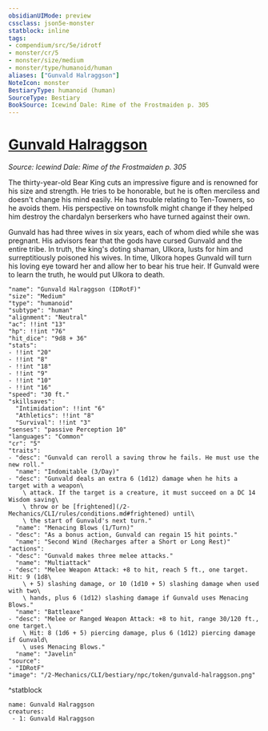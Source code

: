 ```yaml
---
obsidianUIMode: preview
cssclass: json5e-monster
statblock: inline
tags:
- compendium/src/5e/idrotf
- monster/cr/5
- monster/size/medium
- monster/type/humanoid/human
aliases: ["Gunvald Halraggson"]
NoteIcon: monster
BestiaryType: humanoid (human)
SourceType: Bestiary
BookSource: Icewind Dale: Rime of the Frostmaiden p. 305
---
```

# [Gunvald Halraggson](2-Mechanics/CLI/bestiary/npc/gunvald-halraggson-idrotf.md)
*Source: Icewind Dale: Rime of the Frostmaiden p. 305*  

The thirty-year-old Bear King cuts an impressive figure and is renowned for his size and strength. He tries to be honorable, but he is often merciless and doesn't change his mind easily. He has trouble relating to Ten-Towners, so he avoids them. His perspective on townsfolk might change if they helped him destroy the chardalyn berserkers who have turned against their own.

Gunvald has had three wives in six years, each of whom died while she was pregnant. His advisors fear that the gods have cursed Gunvald and the entire tribe. In truth, the king's doting shaman, Ulkora, lusts for him and surreptitiously poisoned his wives. In time, Ulkora hopes Gunvald will turn his loving eye toward her and allow her to bear his true heir. If Gunvald were to learn the truth, he would put Ulkora to death.

```statblock
"name": "Gunvald Halraggson (IDRotF)"
"size": "Medium"
"type": "humanoid"
"subtype": "human"
"alignment": "Neutral"
"ac": !!int "13"
"hp": !!int "76"
"hit_dice": "9d8 + 36"
"stats":
- !!int "20"
- !!int "8"
- !!int "18"
- !!int "9"
- !!int "10"
- !!int "16"
"speed": "30 ft."
"skillsaves":
  "Intimidation": !!int "6"
  "Athletics": !!int "8"
  "Survival": !!int "3"
"senses": "passive Perception 10"
"languages": "Common"
"cr": "5"
"traits":
- "desc": "Gunvald can reroll a saving throw he fails. He must use the new roll."
  "name": "Indomitable (3/Day)"
- "desc": "Gunvald deals an extra 6 (1d12) damage when he hits a target with a weapon\
    \ attack. If the target is a creature, it must succeed on a DC 14 Wisdom saving\
    \ throw or be [frightened](/2-Mechanics/CLI/rules/conditions.md#frightened) until\
    \ the start of Gunvald's next turn."
  "name": "Menacing Blows (1/Turn)"
- "desc": "As a bonus action, Gunvald can regain 15 hit points."
  "name": "Second Wind (Recharges after a Short or Long Rest)"
"actions":
- "desc": "Gunvald makes three melee attacks."
  "name": "Multiattack"
- "desc": "Melee Weapon Attack: +8 to hit, reach 5 ft., one target. Hit: 9 (1d8\
    \ + 5) slashing damage, or 10 (1d10 + 5) slashing damage when used with two\
    \ hands, plus 6 (1d12) slashing damage if Gunvald uses Menacing Blows."
  "name": "Battleaxe"
- "desc": "Melee or Ranged Weapon Attack: +8 to hit, range 30/120 ft., one target.\
    \ Hit: 8 (1d6 + 5) piercing damage, plus 6 (1d12) piercing damage if Gunvald\
    \ uses Menacing Blows."
  "name": "Javelin"
"source":
- "IDRotF"
"image": "/2-Mechanics/CLI/bestiary/npc/token/gunvald-halraggson.png"
```
^statblock

```encounter-table
name: Gunvald Halraggson
creatures:
 - 1: Gunvald Halraggson
```